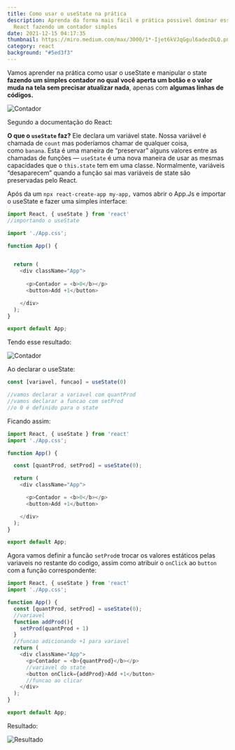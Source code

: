```yaml
---
title: Como usar o useState na prática
description: Aprenda da forma mais fácil e prática possivel dominar esse Hook do
  React fazendo um contador simples
date: 2021-12-15 04:17:35
thumbnail: https://miro.medium.com/max/3000/1*-Ijet6kVJqGgul6adezDLQ.png
category: react
background: "#5ed3f3"
---
```

Vamos aprender na prática como usar o useState e manipular o state **fazendo um simples contador no qual você aperta um botão e o valor muda na tela sem precisar atualizar nada**, apenas com **algumas linhas de códigos.**

![Contador](assets/img/cont.gif "Contador")

Segundo a documentação do React:

**O que o `useState` faz?** Ele declara um variável state. Nossa variável é chamada de `count` mas poderíamos chamar de qualquer coisa, como `banana`. Esta é uma maneira de “preservar” alguns valores entre as chamadas de funções — `useState` é uma nova maneira de usar as mesmas capacidades que o `this.state` tem em uma classe. Normalmente, variáveis “desaparecem” quando a função sai mas variáveis de state são preservadas pelo React.

Após da um `npx react-create-app my-app,` vamos abrir o App.Js e importar o useState e fazer uma simples interface:

```javascript
import React, { useState } from 'react'
//importando o useState

import './App.css';

function App() {


  return (
    <div className="App">
      
      <p>Contador = <b>0</b></p>
      <button>Add +1</button>

    </div>
  );
}

export default App;
```

Tendo esse resultado: 

![Contador](assets/img/cont.gif "Contador")

Ao declarar o useState:

```javascript
const [variavel, funcao] = useState(0)

//vamos declarar a variavel com quantProd
//vamos declarar a funcao com setProd
//o 0 é definido para o state
```

Ficando assim:

```javascript
import React, { useState } from 'react'
import './App.css';

function App() {

  const [quantProd, setProd] = useState(0);

  return (
    <div className="App">

      <p>Contador = <b>0</b></p>
      <button>Add +1</button>

    </div>
  );
}

export default App;
```

Agora vamos definir a funcão `setProd`e trocar os valores estáticos pelas variaveis no restante do codigo, assim como atribuir o `onClick` ao `button` com a função correspondente:

```javascript
import React, { useState } from 'react'
import './App.css';

function App() {
  const [quantProd, setProd] = useState(0);
  //variavel 
  function addProd(){
    setProd(quantProd + 1)
  }
  //funcao adicionando +1 para variavel
  return (
    <div className="App">
      <p>Contador = <b>{quantProd}</b></p>
      //variavel do state
      <button onClick={addProd}>Add +1</button>
      //funcao ao clicar
    </div>
  );
}

export default App;
```

Resultado:

![Resultado ](assets/img/cont.gif "Resultado")